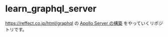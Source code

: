 # learn_graphql_server

https://reffect.co.jp/html/graphql の [Apollo Server の構築](https://reffect.co.jp/html/graphql#GraphQL-2) をやっていくリポジトリです。
